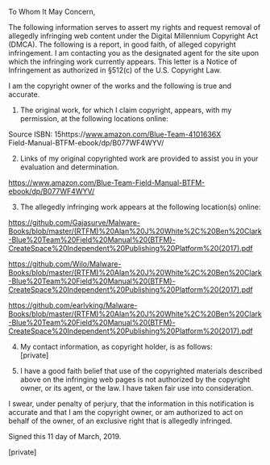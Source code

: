 To Whom It May Concern,

The following information serves to assert my rights and request removal of allegedly infringing web content under the Digital Millennium Copyright Act (DMCA). The following is a report, in good faith, of alleged copyright infringement. I am contacting you as the designated agent for the site upon which the infringing work currently appears. This letter is a Notice of Infringement as authorized in §512(c) of the U.S. Copyright Law.

I am the copyright owner of the works and the following is true and accurate.

1. The original work, for which I claim copyright, appears, with my permission, at the following locations online:

Source ISBN: 15https://www.amazon.com/Blue-Team-4101636X  
Field-Manual-BTFM-ebook/dp/B077WF4WYV/

2. Links of my original copyrighted work are provided to assist you in your evaluation and determination.

https://www.amazon.com/Blue-Team-Field-Manual-BTFM-ebook/dp/B077WF4WYV/

3. The allegedly infringing work appears at the following location(s) online:

https://github.com/Gajasurve/Malware-Books/blob/master/(RTFM)%20Alan%20J%20White%2C%20Ben%20Clark-Blue%20Team%20Field%20Manual%20(BTFM)-CreateSpace%20Independent%20Publishing%20Platform%20(2017).pdf

https://github.com/Wilo/Malware-Books/blob/master/(RTFM)%20Alan%20J%20White%2C%20Ben%20Clark-Blue%20Team%20Field%20Manual%20(BTFM)-CreateSpace%20Independent%20Publishing%20Platform%20(2017).pdf

https://github.com/earlvking/Malware-Books/blob/master/(RTFM)%20Alan%20J%20White%2C%20Ben%20Clark-Blue%20Team%20Field%20Manual%20(BTFM)-CreateSpace%20Independent%20Publishing%20Platform%20(2017).pdf

4. My contact information, as copyright holder, is as follows:   
[private]

5. I have a good faith belief that use of the copyrighted materials described above on the infringing web pages is not authorized by the copyright owner, or its agent, or the law. I have taken fair use into consideration.

I swear, under penalty of perjury, that the information in this notification is accurate and that I am the copyright owner, or am authorized to act on behalf of the owner, of an exclusive right that is allegedly infringed.

Signed this 11 day of March, 2019.

[private]
